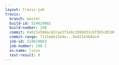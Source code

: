 ```yaml
---
layout: travis-job
travis:
  branch: master
  build-id: 524629882
  build-number: 248
  commit: 0ab21e568acd2cae3f1e0c199dd31cbf5b5c0538
  commit-range: 7115ade12e4a...0ab21e568acd
  job-id: 524629883
  job-number: 248.1
  os-name: linux
  test-result: 0
---
```

